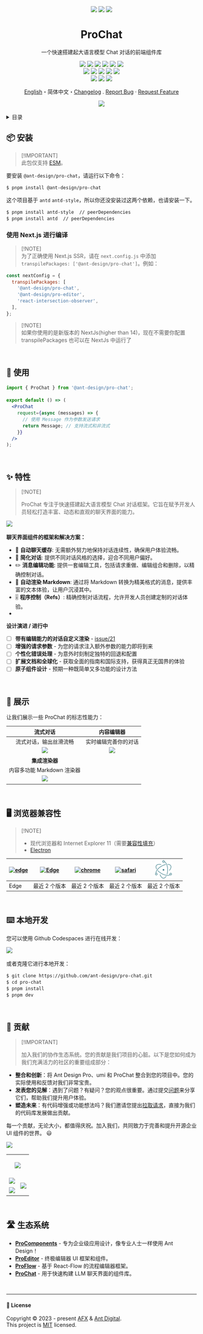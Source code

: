 <div align="center">

<img height="120" src="https://gw.alipayobjects.com/zos/kitchen/wzToJwlSw%24/logo.svg">
<img height="120" src="https://gw.alipayobjects.com/zos/kitchen/qJ3l3EPsdW/split.svg">
<img height="120" src="https://mdn.alipayobjects.com/huamei_re70wt/afts/img/A*Mo27Sr3kS4kAAAAAAAAAAAAADmuEAQ/original">

<h1>ProChat</h1>

一个快速搭建起大语言模型 Chat 对话的前端组件库

[![][npm-release-shield]][npm-release-link] [![][npm-downloads-shield]][npm-downloads-link] [![][github-releasedate-shield]][github-releasedate-link] [![][github-action-test-shield]][github-action-test-link] [![][github-action-release-shield]][github-action-release-link] [![][codecov-shield]][codecov-link] <br/> [![][github-contributors-shield]][github-contributors-link] [![][github-forks-shield]][github-forks-link] [![][github-stars-shield]][github-stars-link] [![][github-issues-shield]][github-issues-link] [![][github-license-shield]][github-license-link] <br/> [![][ant-design-shield]][ant-design-link] [![][devops-dumi-shield]][devops-dumi-link] [![][devops-father-shield]][devops-father-link]

[English](./README.md)・简体中文・[Changelog](./CHANGELOG.md) . [Report Bug][github-issues-link] · [Request Feature][github-issues-link]

![](https://gw.alipayobjects.com/zos/kitchen/Aa%2452FxhWU/pro-chat.webp)

</div>

<details>
<summary><kbd>目录</kbd></summary>

#### 目录

- [📦 安装](#-安装)
  - [使用 Next.js 进行编译](#使用-nextjs-进行编译)
- [🔨 使用](#-使用)
- [✨ 特性](#-特性)
- [👀 展示](#-展示)
- [🖥 浏览器兼容性](#-浏览器兼容性)
- [⌨️ 本地开发](#️-本地开发)
- [🤝 贡献](#-贡献)
- [🛣️ 生态系统](#️-生态系统)

####

</details>

## 📦 安装

> \[!IMPORTANT]\
> 此包仅支持 [ESM](https://gist.github.com/sindresorhus/a39789f98801d908bbc7ff3ecc99d99c)。

要安装 `@ant-design/pro-chat`，请运行以下命令：

```bash
$ pnpm install @ant-design/pro-chat
```

这个项目基于 `antd` `antd-style`，所以你还没安装过这两个依赖，也请安装一下。

```bash
$ pnpm install antd-style  // peerDependencies
$ pnpm install antd  // peerDependencies
```

### 使用 Next.js 进行编译

> \[!NOTE]\
> 为了正确使用 Next.js SSR，请在 `next.config.js` 中添加 `transpilePackages: ['@ant-design/pro-chat']`。例如：

```js
const nextConfig = {
  transpilePackages: [
    '@ant-design/pro-chat',
    '@ant-design/pro-editor',
    'react-intersection-observer',
  ],
};
```

> \[!NOTE]\
> 如果你使用的是新版本的 NextJs(higher than 14)，现在不需要你配置 transpilePackages 也可以在 NextJs 中运行了

<br/>

## 🔨 使用

```jsx
import { ProChat } from '@ant-design/pro-chat';

export default () => (
  <ProChat
    request={async (messages) => {
      // 使用 Message 作为参数发送请求
      return Message; // 支持流式和非流式
    }}
  />
);
```

<br/>

## ✨ 特性

> \[!NOTE]
>
> ProChat 专注于快速搭建起大语言模型 Chat 对话框架。它旨在赋予开发人员轻松打造丰富、动态和直观的聊天界面的能力。

[![](https://next.ossinsight.io/widgets/official/compose-activity-trends/thumbnail.png?repo_id=707504998&image_size=auto&color_scheme=dark)](https://next.ossinsight.io/widgets/official/compose-activity-trends?repo_id=707504998)

**聊天界面组件的框架和解决方案：**

- 🔄 **自动聊天缓存**: 无需额外努力地保持对话连续性，确保用户体验流畅。
- 💬 **简化对话**: 提供不同对话风格的选择，迎合不同用户偏好。
- ✏️ **消息编辑功能**: 提供一套编辑工具，包括请求重做、编辑组合和删除，以精确控制对话。
- 📖 **自动渲染 Markdown**: 通过将 Markdown 转换为精美格式的消息，提供丰富的文本体验，让用户沉浸其中。
- 🎚️ **程序控制（Refs）**: 精确控制对话流程，允许开发人员创建定制的对话体验。
- <br/>

**设计演进 / 进行中**

- [ ] **带有编辑能力的对话自定义渲染** - [issue/21](https://github.com/ant-design/pro-chat/issues/21)
- [ ] **增强的请求参数** - 为您的请求注入额外参数的能力即将到来
- [ ] **个性化错误处理** - 为意外时刻制定独特的回退和配置
- [ ] **扩展文档和全球化** - 获取全面的指南和国际支持，获得真正无国界的体验
- [ ] **原子组件设计** - 预期一种既简单又多功能的设计方法

<br/>

## 👀 展示

让我们展示一些 ProChat 的标志性能力：

|        **流式对话**        |    **内容编辑器**    |
| :------------------------: | :------------------: |
|   流式对话，输出丝滑流畅   | 实时编辑完善你的对话 |
|       ![][prevew-1]        |    ![][prevew-3]     |
|       **集成渲染器**       |                      |
| 内容多功能 Markdown 渲染器 |                      |
|       ![][prevew-2]        |                      |

<br/>

## 🖥 浏览器兼容性

> \[!NOTE]
>
> - 现代浏览器和 Internet Explorer 11（需要[兼容性填充](https://stackoverflow.com/questions/57020976/polyfills-in-2019-for-ie11)）
> - [Electron](https://www.electronjs.org/)

| [![edge](https://raw.githubusercontent.com/alrra/browser-logos/master/src/edge/edge_48x48.png)](http://godban.github.io/browsers-support-badges/) | [![Edge](https://raw.githubusercontent.com/alrra/browser-logos/master/src/firefox/firefox_48x48.png)](http://godban.github.io/browsers-support-badges/) | [![chrome](https://raw.githubusercontent.com/alrra/browser-logos/master/src/chrome/chrome_48x48.png)](http://godban.github.io/browsers-support-badges/) | [![safari](https://raw.githubusercontent.com/alrra/browser-logos/master/src/safari/safari_48x48.png)](http://godban.github.io/browsers-support-badges/) | [![electron_48x48](https://raw.githubusercontent.com/alrra/browser-logos/master/src/electron/electron_48x48.png)](http://godban.github.io/browsers-support-badges/) |
| --- | --- | --- | --- | --- |
| Edge | 最近 2 个版本 | 最近 2 个版本 | 最近 2 个版本 | 最近 2 个版本 |

<br/>

## ⌨️ 本地开发

您可以使用 Github Codespaces 进行在线开发：

[![][github-codespace-shield]][github-codespace-link]

或者克隆它进行本地开发：

```bash
$ git clone https://github.com/ant-design/pro-chat.git
$ cd pro-chat
$ pnpm install
$ pnpm dev
```

<br/>

## 🤝 贡献

> \[!IMPORTANT]
>
> 加入我们的协作生态系统。您的贡献是我们项目的心脏。以下是您如何成为我们充满活力的社区的重要组成部分：

- **整合和创新**：将 Ant Design Pro、umi 和 ProChat 整合到您的项目中。您的实际使用和反馈对我们非常宝贵。
- **发表您的见解**：遇到了问题？有疑问？您的观点很重要。通过提交[问题][github-issues-link]来分享它们，帮助我们提升用户体验。
- **塑造未来**：有代码增强或功能想法吗？我们邀请您提出[拉取请求][pr-welcome-link]，直接为我们的代码库发展做出贡献。

每一个贡献，无论大小，都值得庆祝。加入我们，共同致力于完善和提升开源企业 UI 组件的世界。 😃

[![][pr-welcome-shield]][pr-welcome-link]

<a href="https://github.com/ant-design/pro-chat/graphs/contributors" target="_blank">
  <table>
    <tr>
      <th colspan="2">
        <br><img src="https://contrib.rocks/image?repo=ant-design/pro-chat"><br><br>
      </th>
    </tr>
    <tr>
      <td>
        <img src="https://next.ossinsight.io/widgets/official/compose-org-active-contributors/thumbnail.png?activity=active&period=past_28_days&owner_id=12101536&repo_ids=707504998&image_size=2x3&color_scheme=dark">
      </td>
      <td rowspan="2">
        <img src="https://next.ossinsight.io/widgets/official/compose-org-participants-growth/thumbnail.png?activity=active&period=past_28_days&owner_id=12101536&repo_ids=707504998&image_size=4x7&color_scheme=dark">
      </td>
    </tr>
    <tr>
      <td>
        <img src="https://next.ossinsight.io/widgets/official/compose-org-active-contributors/thumbnail.png?activity=new&period=past_28_days&owner_id=12101536&repo_ids=707504998&image_size=2x3&color_scheme=dark">
      </td>
    </tr>
  </table>
</a>

<br/>

## 🛣️ 生态系统

- **[ProComponents](https://github.com/ant-design/pro-components)** - 专为企业级应用设计，像专业人士一样使用 Ant Design！
- **[ProEditor](https://github.com/ant-design/pro-editor)** - 终极编辑器 UI 框架和组件。
- **[ProFlow](https://github.com/ant-design/pro-flow)** - 基于 React-Flow 的流程编辑器框架。
- **[ProChat](https://github.com/ant-design/pro-chat)** - 用于快速构建 LLM 聊天界面的组件库。

<br/>

---

#### 📝 License

Copyright © 2023 - present [AFX][ant-design-link] & [Ant Digital](https://antdigital.com). <br/> This project is [MIT](./LICENSE) licensed.

<!-- 链接组 -->

[ant-design-link]: https://ant.design
[ant-design-shield]: https://img.shields.io/badge/-Ant%20Design-1677FF?labelColor=black&logo=antdesign&style=flat-square
[codecov-link]: https://codecov.io/gh/ant-design/pro-chat
[codecov-shield]: https://img.shields.io/codecov/c/github/ant-design/pro-chat?color=1677FF&labelColor=black&style=flat-square&logo=codecov&logoColor=white
[devops-dumi-link]: https://d.umijs.org/
[devops-dumi-shield]: https://img.shields.io/badge/docs%20by-dumi-blue?color=1677FF&labelColor=black&style=flat-square
[devops-father-link]: https://github.com/umijs/father
[devops-father-shield]: https://img.shields.io/badge/build%20with-father-028fe4.svg?color=1677FF&labelColor=black&style=flat-square
[github-action-release-link]: https://github.com/ant-design/pro-chat/actions/workflows/release.yml
[github-action-release-shield]: https://img.shields.io/github/actions/workflow/status/ant-design/pro-chat/release.yml?color=1677FF&label=release&labelColor=black&logo=githubactions&logoColor=white&style=flat-square
[github-action-test-link]: https://github.com/ant-design/pro-chat/actions/workflows/test.yml
[github-action-test-shield]: https://img.shields.io/github/actions/workflow/status/ant-design/pro-chat/test.yml?color=1677FF&label=test&labelColor=black&logo=githubactions&logoColor=white&style=flat-square
[github-codespace-link]: https://codespaces.new/ant-design/pro-chat
[github-codespace-shield]: https://github.com/codespaces/badge.svg
[github-contributors-link]: https://github.com/ant-design/pro-chat/graphs/contributors
[github-contributors-shield]: https://img.shields.io/github/contributors/ant-design/pro-chat?color=1677FF&labelColor=black&style=flat-square
[github-forks-link]: https://github.com/ant-design/pro-chat/network/members
[github-forks-shield]: https://img.shields.io/github/forks/ant-design/pro-chat?color=1677FF&labelColor=black&style=flat-square
[github-issues-link]: https://github.com/ant-design/pro-chat/issues
[github-issues-shield]: https://img.shields.io/github/issues/ant-design/pro-chat?color=1677FF&labelColor=black&style=flat-square
[github-license-link]: https://github.com/ant-design/pro-chat/blob/main/LICENSE
[github-license-shield]: https://img.shields.io/github/license/ant-design/pro-chat?color=1677FF&labelColor=black&style=flat-square
[github-releasedate-link]: https://github.com/ant-design/pro-chat/releases
[github-releasedate-shield]: https://img.shields.io/github/release-date/ant-design/pro-chat?color=1677FF&labelColor=black&style=flat-square
[github-stars-link]: https://github.com/ant-design/pro-chat/network/stargazers
[github-stars-shield]: https://img.shields.io/github/stars/ant-design/pro-chat?color=1677FF&labelColor=black&style=flat-square
[npm-downloads-link]: https://www.npmjs.com/package/@ant-design/pro-chat
[npm-downloads-shield]: https://img.shields.io/npm/dt/@ant-design/pro-chat?labelColor=black&style=flat-square&color=1677FF
[npm-release-link]: https://www.npmjs.com/package/@ant-design/pro-chat
[npm-release-shield]: https://img.shields.io/npm/v/@ant-design/pro-chat?color=1677FF&labelColor=black&logo=npm&logoColor=white&style=flat-square
[pr-welcome-link]: https://github.com/ant-design/pro-chat/pulls
[pr-welcome-shield]: https://img.shields.io/badge/%E2%9D%A4%EF%B8%8F%20PR%20WELCOME-%E2%86%92-1677FF?labelColor=black&style=for-the-badge
[prevew-1]: https://mdn.alipayobjects.com/huamei_re70wt/afts/img/A*0uQhSIzSS3YAAAAAAAAAAAAADmuEAQ/original
[prevew-2]: https://mdn.alipayobjects.com/huamei_re70wt/afts/img/A*e4JbQKfupVQAAAAAAAAAAAAADmuEAQ/original
[prevew-3]: https://mdn.alipayobjects.com/huamei_re70wt/afts/img/A*wVSCTb7bq8UAAAAAAAAAAAAADmuEAQ/original
